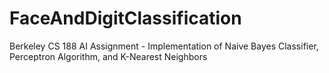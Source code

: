 # FaceAndDigitClassification
 Berkeley CS 188 AI Assignment - Implementation of Naive Bayes Classifier, Perceptron Algorithm, and K-Nearest Neighbors
